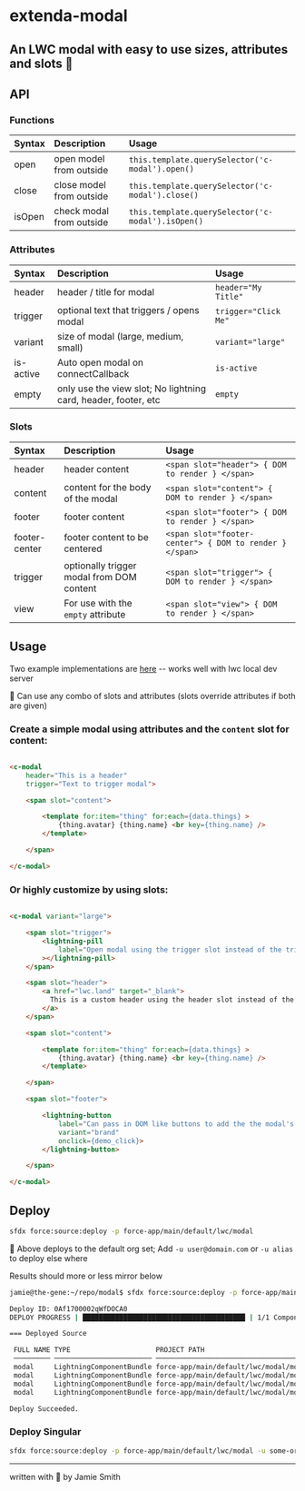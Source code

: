 # extenda-modal

## An LWC modal with easy to use sizes, attributes and slots 🎰

## API

### Functions

| Syntax      | Description | Usage     |
| :---        |    :---   |   :--- |
| open    | open model from outside       | `this.template.querySelector('c-modal').open()`       |
| close   | close model from outside      | `this.template.querySelector('c-modal').close()`      |
| isOpen  | check modal from outside      | `this.template.querySelector('c-modal').isOpen()`     |

### Attributes

| Syntax      | Description | Usage     |
| :---        |    :---   |   :--- |
| header    | header / title for modal       | `header="My Title"`       |
| trigger   | optional text that triggers / opens modal     | `trigger="Click Me"`  |
| variant  | size of modal (large, medium, small)  | `variant="large"` |
| is-active  | Auto open modal on connectCallback | `is-active` |
| empty | only use the view slot; No lightning card, header, footer, etc | `empty` |

### Slots

| Syntax      | Description | Usage     |
| :---        |    :---   |   :--- |
| header    | header content  | `<span slot="header"> { DOM to render } </span>`      |
| content  | content for the body of the modal  | `<span slot="content"> { DOM to render } </span>` |
| footer  | footer content  | `<span slot="footer"> { DOM to render } </span>` |
| footer-center  | footer content to be centered | `<span slot="footer-center"> { DOM to render } </span>` |
| trigger   | optionally trigger modal from DOM content  |`<span slot="trigger"> { DOM to render } </span>` |
| view   | For use with the `empty` attribute  |`<span slot="view"> { DOM to render } </span>` |

## Usage

Two example implementations are [here](force-app/main/default/lwc/exampleModal/exampleModal.html) -- works well with lwc local dev server

📌 Can use any combo of slots and attributes (slots override attributes if both are given)

### Create a simple modal using attributes and the `content` slot for content:

```html

<c-modal
    header="This is a header"
    trigger="Text to trigger modal">

    <span slot="content">

        <template for:item="thing" for:each={data.things} >
            {thing.avatar} {thing.name} <br key={thing.name} />
        </template>

    </span>

</c-modal>
```

<!-- <img src="https://i.imgur.com/irT1Rfm.png" width="500px" /> -->

### Or highly customize by using slots:

```html

<c-modal variant="large">

    <span slot="trigger">
        <lightning-pill
            label="Open modal using the trigger slot instead of the trigger attribute to pass in DOM instead of text"
        ></lightning-pill>
    </span>

    <span slot="header">
        <a href="lwc.land" target="_blank">
          This is a custom header using the header slot instead of the header attribute to pass in DOM instead of text
        </a>
    </span>

    <span slot="content">

        <template for:item="thing" for:each={data.things} >
            {thing.avatar} {thing.name} <br key={thing.name} />
        </template>

    </span>

    <span slot="footer">

        <lightning-button 
            label="Can pass in DOM like buttons to add the the modal's footer"
            variant="brand"
            onclick={demo_click}>
        </lightning-button>

    </span>

</c-modal>
```

<!-- img src="https://i.imgur.com/BXiNM4H.png" width="500px" / -->

## Deploy

```bash
sfdx force:source:deploy -p force-app/main/default/lwc/modal
```

📌  Above deploys to the default org set; Add `-u user@domain.com` or `-u alias` to deploy else where

Results should more or less mirror below

```bash
jamie@the-gene:~/repo/modal$ sfdx force:source:deploy -p force-app/main/default/lwc/modal -u some-org

Deploy ID: 0Af1700002qWfDOCA0
DEPLOY PROGRESS | ████████████████████████████████████████ | 1/1 Components

=== Deployed Source

 FULL NAME TYPE                     PROJECT PATH                                       
 ───────── ──────────────────────── ────────────────────────────────────────────────── 
 modal     LightningComponentBundle force-app/main/default/lwc/modal/modal.css         
 modal     LightningComponentBundle force-app/main/default/lwc/modal/modal.html        
 modal     LightningComponentBundle force-app/main/default/lwc/modal/modal.js          
 modal     LightningComponentBundle force-app/main/default/lwc/modal/modal.js-meta.xml 

Deploy Succeeded.

```

### Deploy Singular

```bash
sfdx force:source:deploy -p force-app/main/default/lwc/modal -u some-org
```

---

written with 💙 by Jamie Smith
